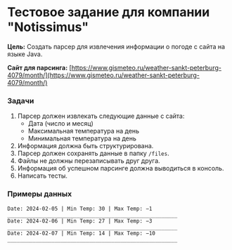 # Тестовое задание для компании "Notissimus"

**Цель:** Создать парсер для извлечения информации о погоде с сайта на языке Java.

**Сайт для парсинга:** [https://www.gismeteo.ru/weather-sankt-peterburg-4079/month/](https://www.gismeteo.ru/weather-sankt-peterburg-4079/month/)

### Задачи
1. Парсер должен извлекать следующие данные с сайта:
    - Дата (число и месяц)
    - Максимальная температура на день
    - Минимальная температура на день
2. Информация должна быть структурирована.
3. Парсер должен сохранять данные в папку ```/files```.
4. Файлы не должны перезаписывать друг друга.
5. Информация об успешном парсинге должна выводиться в консоль.
6. Написать тесты.

### Примеры данных
```
Date: 2024-02-05 | Min Temp: 30 | Max Temp: −1
______________________________________________________
Date: 2024-02-06 | Min Temp: 27 | Max Temp: −3
______________________________________________________
Date: 2024-02-07 | Min Temp: 14 | Max Temp: −10
______________________________________________________
```


